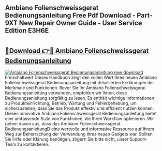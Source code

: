 ## Ambiano Folienschweissgerat Bedienungsanleitung Free Pdf Download - Part-9XT New Repair Owner Guide - User Service Edition E3H6E

# <h2><a href="http://df4txxw.blite.top/?on=Ambiano+Folienschweissgerat+Bedienungsanleitung">🔗Download 👉🔴 Ambiano Folienschweissgerat Bedienungsanleitung</a></h2>

[![Ambiano Folienschweissgerat Bedienungsanleitung new download](https://i.imgur.com/lujVjoI.png)](http://df4txxw.blite.top/?on=Ambiano+Folienschweissgerat+Bedienungsanleitung)
Freischaltwert Dieses Handbuch zeigt den vollen Wert Ihres neuen Ambiano Folienschweissgerat Bedienungsanleitung mit detaillierten Erklärungen der Merkmale und Funktionen. Bevor Sie Ihr Ambiano Folienschweissgerat Bedienungsanleitung verwenden, empfehlen wir Ihnen, diese Bedienungsanleitung sorgfältig zu lesen. Es enthält wichtige Informationen zu Produkteinrichtung, Betrieb, Wartung und Fehlerbehebung, um sicherzustellen, dass Sie das Produkt effektiv und effizient nutzen können. Dieses innovative Ambiano Folienschweissgerat Bedienungsanleitung bietet eine umfassende Suite von Funktionen, die Ihren Workflow optimieren. Wir gehen davon aus, dass das Ambiano Folienschweissgerat BedienungsanleitungD eine wertvolle und informative Ressource auf Ihrem Weg zur Beherrschung der Verwendung Ihres neuen Gadgets war. Sollten Sie Hilfe oder Klärung benötigen, zögern Sie bitte nicht, unser Support-Team zu kontaktieren.
